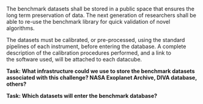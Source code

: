 The benchmark datasets shall be stored in a public space that ensures the long term preservation of data. The next generation of researchers shall be able to re-use the benchmark library for quick validation of novel algorithms. 

The datasets must be calibrated, or pre-processed, using the standard pipelines of each instrument, before entering the database. A complete description of the calibration procedures performed, and a link to the software used, will be attached to each datacube.
 
**Task: What infrastructure could we use to store the benchmark datasets associated with this challenge? NASA Exoplanet Archive, DIVA database, others?**

**Task: Which datasets will enter the benchmark database?**

